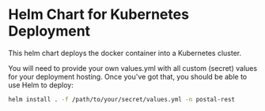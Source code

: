 # Helm Chart for Kubernetes Deployment

This helm chart deploys the docker container into a Kubernetes cluster.

You will need to provide your own values.yml with all custom (secret) values for your deployment hosting.  Once you've got that, you should be able to use Helm to deploy:

```bash
helm install . -f /path/to/your/secret/values.yml -n postal-rest
```
